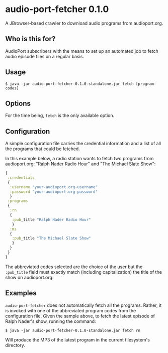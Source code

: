 # audio-port-fetcher 0.1.0

A JBrowser-based crawler to download audio programs from audioport.org.

## Who is this for?

AudioPort subscribers with the means to set up an automated job to
fetch audio episode files on a regular basis.

## Usage

    $ java -jar audio-port-fetcher-0.1.0-standalone.jar fetch [program-codes]

## Options

For the time being, `fetch` is the only available option.

## Configuration

A simple configuration file carries the credential information and
a list of all the programs that could be fetched.

In this example below, a radio station wants to fetch two programs
from audioport.org: "Ralph Nader Radio Hour" and "The Michael Slate Show":

``` clojure
{
 :credentials
 {
  :username "your-audioport.org-username"
  :password "your-audioport.org-password"
  }
 :programs
 {
  :rn
  {
   :pub_title "Ralph Nader Radio Hour"
   }
  :ms
  {
   :pub_title "The Michael Slate Show"
   }
  }
 }
}
```

The abbreviated codes selected are the choice of the user but the
`:pub_title` field must exactly match (including capitalization) the
title of the show on audioport.org.

## Examples

`audio-port-fetcher` does not automatically fetch all the
programs. Rather, it is invoked with one of the abbreviated program
codes from the configuration file. Given the sample above, to fetch
the latest episode of Ralph Nader's show, running the command:

    $ java -jar audio-port-fetcher-0.1.0-standalone.jar fetch rn

Will produce the MP3 of the latest program in the current
filesystem's directory.

